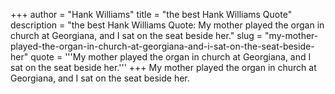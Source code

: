 +++
author = "Hank Williams"
title = "the best Hank Williams Quote"
description = "the best Hank Williams Quote: My mother played the organ in church at Georgiana, and I sat on the seat beside her."
slug = "my-mother-played-the-organ-in-church-at-georgiana-and-i-sat-on-the-seat-beside-her"
quote = '''My mother played the organ in church at Georgiana, and I sat on the seat beside her.'''
+++
My mother played the organ in church at Georgiana, and I sat on the seat beside her.
